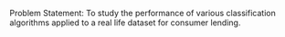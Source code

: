 Problem Statement: To study the performance of various classification algorithms applied to a real life dataset for consumer lending.
